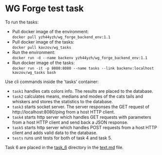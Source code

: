 # WG Forge test task
To run the tasks:
- Pull docker image of the environment:  
`docker pull yzh44yzh/wg_forge_backend_env:1.1`  
- Pull docker image of the tasks:  
`docker pull kavzov/wg_tasks`  
- Run the environment:  
`docker run -d --name backenv yzh44yzh/wg_forge_backend_env:1.1`
- Run docker image of the tasks:  
`docker run -it -p 8080:8080 --name tasks --link backenv:localhost kavzov/wg_tasks bash`

Use cli commands inside the 'tasks' container:  
- `task1` handles cats colors info. The results are placed to the database.  
- `task2` calculates means, medians and modes of the cats tails and whiskers and stores the statistics to the database.  
- `task3` starts socket server. The server responses the GET request of http://localhost:8080/ping from a host HTTP client.  
- `task4` starts http server which handles GET requests with parameters from a host HTTP client and send back a JSON response.  
- `task5` starts http server which handles POST requests from a host HTTP client and adds valid data to the database.  
- `tests` runs unit tests for both of task 4 and task 5.

Task 6 are placed in the [task_6](https://github.com/kavzov/testtask/tree/master/task_6) directory in the [text.md](https://github.com/kavzov/testtask/blob/master/task_6/text.md) file.  
